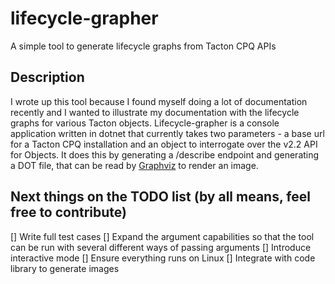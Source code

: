# lifecycle-grapher
 A simple tool to generate lifecycle graphs from Tacton CPQ APIs

## Description
I wrote up this tool because I found myself doing a lot of documentation recently and I wanted to illustrate my documentation with the lifecycle graphs for various Tacton objects.
Lifecycle-grapher is a console application written in dotnet that currently takes two parameters - a base url for a Tacton CPQ installation and an object to interrogate over the v2.2 API for Objects. It does this by generating a /describe endpoint and generating a DOT file, that can be read by [Graphviz](https://graphviz.org/) to render an image.


## Next things on the TODO list (by all means, feel free to contribute)
[] Write full test cases
[] Expand the argument capabilities so that the tool can be run with several different ways of passing arguments
[] Introduce interactive mode
[] Ensure everything runs on Linux
[] Integrate with code library to generate images

